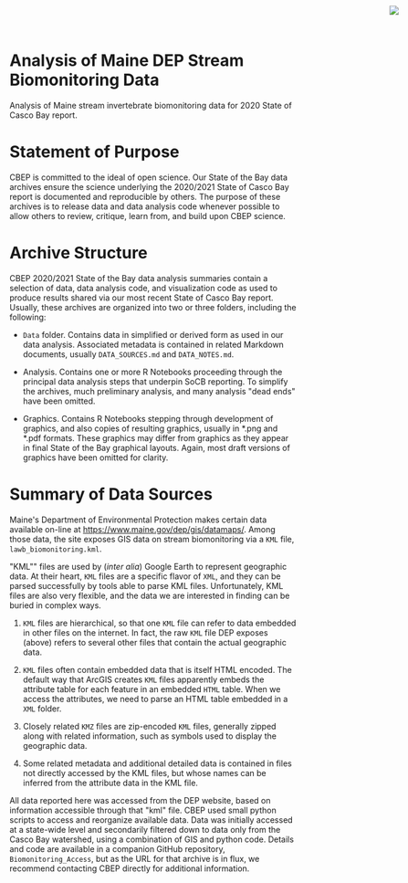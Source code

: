 # Analysis of Maine DEP Stream Biomonitoring Data

Analysis of Maine stream invertebrate biomonitoring data for 2020 State of 
Casco Bay report.

<img
    src="https://www.cascobayestuary.org/wp-content/uploads/2014/04/logo_sm.jpg"
    style="position:absolute;top:10px;right:50px;" />

# Statement of Purpose
CBEP is committed to the ideal of open science.  Our State of the Bay data
archives ensure the science underlying the 2020/2021 State of Casco Bay report
is documented and reproducible by others. The purpose of these archives is to
release  data and data analysis code whenever possible to allow others to
review, critique, learn from, and build upon CBEP science.

# Archive Structure
CBEP 2020/2021 State of the Bay data analysis summaries contain a selection of 
data,  data analysis code, and visualization code as used to produce 
results shared via our most recent State of Casco Bay report. Usually, these
archives are organized into two or three folders, including the following:

- `Data`  folder.  Contains data in simplified or derived form as used in our
data  analysis.  Associated metadata is contained in related Markdown documents,
usually `DATA_SOURCES.md` and `DATA_NOTES.md`.

- Analysis.  Contains one or more R Notebooks proceeding through the principal
data analysis steps that underpin SoCB reporting. To simplify the archives,
much preliminary analysis, and many analysis "dead ends" have been omitted. 

- Graphics.  Contains R Notebooks stepping through development of graphics, and
also copies of resulting graphics, usually in \*.png and \*.pdf formats.  These
graphics may differ from graphics as they appear in final State of the Bay
graphical layouts. Again, most draft versions of graphics have been omitted for 
clarity.

# Summary of Data Sources
Maine's Department of Environmental Protection makes certain data available
on-line at https://www.maine.gov/dep/gis/datamaps/.   Among those data, the
site exposes GIS data on stream biomonitoring via a `KML` file,
`lawb_biomonitoring.kml`.

"KML"" files are used by (*inter alia*) Google Earth to represent geographic
data. At their heart, `KML` files are a specific flavor of `XML`, and they can
be parsed successfully by tools able to parse KML files.  Unfortunately, KML
files are also very flexible, and the data we are interested in finding can be
buried in complex ways.

1. `KML` files are hierarchical, so that one `KML` file can refer to data
embedded in other files on the internet.  In fact, the raw `KML` file DEP
exposes (above) refers to several other files that contain the actual
geographic data.

2. `KML` files often contain embedded data that is itself HTML encoded. The
default way that ArcGIS creates `KML` files apparently embeds the attribute
table for each feature in an embedded `HTML` table. When we access the
attributes, we need to parse an HTML table embedded in a `XML` folder.

3.  Closely related `KMZ` files are zip-encoded `KML` files, generally zipped
along with related information, such as symbols used to display the geographic
data.

4.  Some related metadata and additional detailed data is contained in files not
directly accessed by the KML files, but whose names can be inferred from the
attribute data in the KML file.

All data reported here was accessed from the DEP website, based on information
accessible through that "kml" file.  CBEP used small python scripts
to access and reorganize available data.  Data was initially accessed at a 
state-wide level and secondarily filtered down to data only from the Casco Bay 
watershed, using a combination of GIS and python code. Details and code are 
available in a companion GitHub repository, `Biomonitoring_Access`, but as the
URL for that archive is in flux, we recommend contacting CBEP directly for
additional information.
